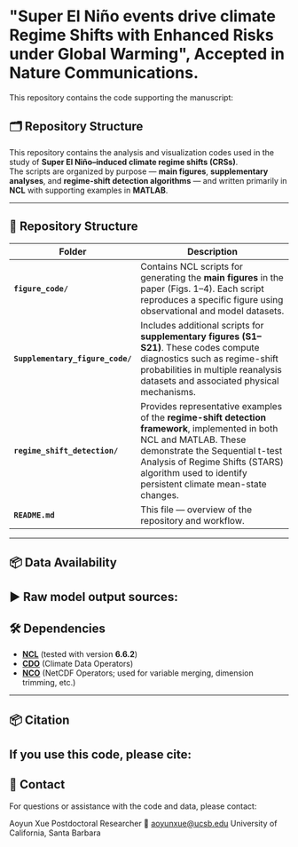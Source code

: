 
# **"Super El Niño events drive climate Regime Shifts with Enhanced Risks under Global Warming"**, Accepted in Nature Communications.

This repository contains the code supporting the manuscript:

## 🗂️ Repository Structure

This repository contains the analysis and visualization codes used in the study of **Super El Niño–induced climate regime shifts (CRSs)**.  
The scripts are organized by purpose — **main figures**, **supplementary analyses**, and **regime-shift detection algorithms** — and written primarily in **NCL** with supporting examples in **MATLAB**.

---

## 📂 Repository Structure

| Folder | Description |
|--------|--------------|
| **`figure_code/`** | Contains NCL scripts for generating the **main figures** in the paper (Figs. 1–4). Each script reproduces a specific figure using observational and model datasets. |
| **`Supplementary_figure_code/`** | Includes additional scripts for **supplementary figures (S1–S21)**. These codes compute diagnostics such as regime-shift probabilities in multiple reanalysis datasets and associated physical mechanisms. |
| **`regime_shift_detection/`** | Provides representative examples of the **regime-shift detection framework**, implemented in both NCL and MATLAB. These demonstrate the Sequential t-test Analysis of Regime Shifts (STARS) algorithm used to identify persistent climate mean-state changes. |
| **`README.md`** | This file — overview of the repository and workflow. |

---
## 📦 Data Availability

▶ **Raw model output sources:**
---

## 🛠️ Dependencies

- [**NCL**](https://www.ncl.ucar.edu/) (tested with version **6.6.2**)  
- [**CDO**](https://code.mpimet.mpg.de/projects/cdo) (Climate Data Operators)
- [**NCO**](https://nco.sourceforge.net/) (NetCDF Operators; used for variable merging, dimension trimming, etc.)

---

## 📦 Citation

If you use this code, please cite:
---
## 📧 Contact
For questions or assistance with the code and data, please contact:

Aoyun Xue
Postdoctoral Researcher
📩 aoyunxue@ucsb.edu
University of California, Santa Barbara
